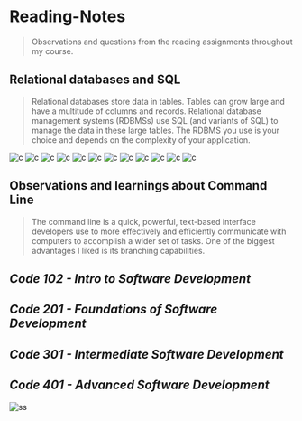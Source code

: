 # Reading-Notes

>Observations and questions from the reading assignments throughout my course.

## Relational databases and SQL
 >Relational databases store data in tables. Tables can grow large and have a multitude of columns and records. Relational database management systems (RDBMSs) use SQL (and variants of SQL) to manage the data in these large tables. The RDBMS you use is your choice and depends on the complexity of your application.

 ![c](./screenShots/Screenshot%20sql-1.png)
 ![c](./screenShots/Screenshot%20sql-2.png)
 ![c](./screenShots/Screenshot%20sql-3.png)
 ![c](./screenShots/Screenshot%20sql-4.png)
 ![c](./screenShots/Screenshot%20sql-5.png)
 ![c](./screenShots/Screenshot%20sql-6.png)
 ![c](./screenShots/Screenshot%20sql-13.png)
 ![c](./screenShots/Screenshot%20sql-14.png)
 ![c](./screenShots/Screenshot%20sql-15.png)
 ![c](./screenShots/Screenshot%20sql-16.png)
 ![c](./screenShots/Screenshot%20sql-17.png)
 ![c](./screenShots/Screenshot%20sql-18.png)


## Observations and learnings about Command Line

>The command line is a quick, powerful, text-based interface developers use to more effectively and efficiently communicate with computers to accomplish a wider set of tasks. 
One of the biggest advantages I liked is its branching capabilities.



## *Code 102 - Intro to Software Development*
## *Code 201 - Foundations of Software Development*
## *Code 301 - Intermediate Software Development*
## *Code 401 - Advanced Software Development*

![ss](https://bnz05pap001files.storage.live.com/y4mShSP1D7VvP9pi6zvK6iW2anUScHFq0NenvdY1rnzj-PgrPp3NCbMc1LFGoK7FLsF4-dwcg4a9p5UUqRtQlRdv8cVOymWo8COpxVjDoz7lhufXZjaAguJK3MjlYQGRNXeN7qUXw-i_ALZlwRvya04DP_wJoBkt96jx099wJS22kwjlrj-CAg9kajaI6jA_mmO?encodeFailures=1&width=831&height=807)


